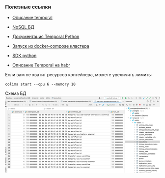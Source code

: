 ### Полезные ссылки

* [Описание temporal](https://temporal.io/blog/workflow-engine-principles)

* [NoSQL БД](https://blog.bytebytego.com/p/understanding-database-types)

* [Документация Temporal Python](https://python.temporal.io/)

* [Запуск из docker-compose кластера](https://github.com/temporalio/docker-compose)

* [SDK python](https://github.com/temporalio/sdk-python)

* [Описание Temporal на habr](https://habr.com/ru/companies/oleg-bunin/articles/666158/)

Если вам не хватит ресурсов контейнера, можете увеличить лимиты
```buildoutcfg
colima start --cpu 6 --memory 10
```



Схема БД
![img.png](img.png)

[https://temporal.io/blog/workflow-engine-principles]: https://temporal.io/blog/workflow-engine-principles